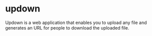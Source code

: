 # updown

Updown is a web application that enables you to upload any file and generates an URL for people to download the uploaded file.


